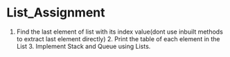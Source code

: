 # List_Assignment
1. Find the last element of list with its index value(dont use inbuilt methods to extract last element directly) 2. Print the table of each element in the List 3. Implement Stack and Queue using Lists.
